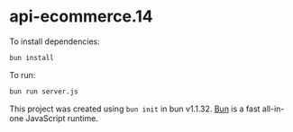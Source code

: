 # api-ecommerce.14

To install dependencies:

```bash
bun install
```

To run:

```bash
bun run server.js
```

This project was created using `bun init` in bun v1.1.32. [Bun](https://bun.sh) is a fast all-in-one JavaScript runtime.
